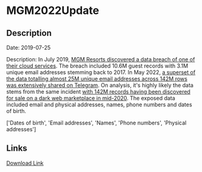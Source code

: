 # MGM2022Update

## Description

Date: 2019-07-25

Description:
In July 2019, <a href="https://www.zdnet.com/article/exclusive-details-of-10-6-million-of-mgm-hotel-guests-posted-on-a-hacking-forum/" target="_blank" rel="noopener">MGM Resorts discovered a data breach of one of their cloud services</a>. The breach included 10.6M guest records with 3.1M unique email addresses stemming back to 2017. In May 2022, <a href="https://www.vpnmentor.com/blog/mgm-leaked-on-telegram/" target="_blank" rel="noopener">a superset of the data totalling almost 25M unique email addresses across 142M rows was extensively shared on Telegram</a>. On analysis, it's highly likely the data stems from the same incident <a href="https://www.zdnet.com/article/a-hacker-is-selling-details-of-142-million-mgm-hotel-guests-on-the-dark-web/" target="_blank" rel="noopener">with 142M records having been discovered for sale on a dark web marketplace in mid-2020</a>. The exposed data included email and physical addresses, names, phone numbers and dates of birth.


['Dates of birth', 'Email addresses', 'Names', 'Phone numbers', 'Physical addresses']

## Links

[Download Link](https://link-to.net/1229997/685.9573570810278/dynamic/?r=bWdtcmVzb3J0cy5jb20=)